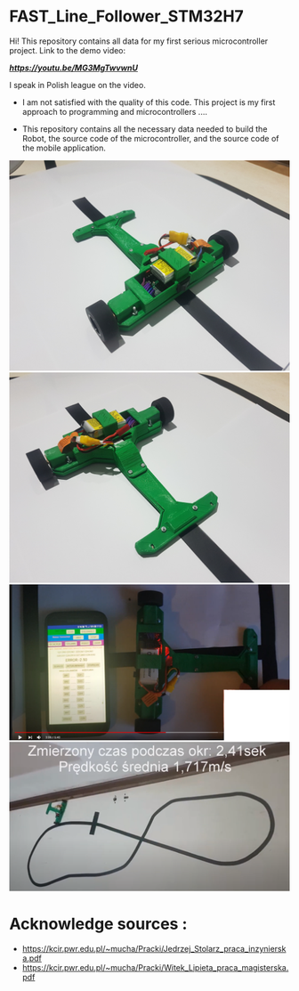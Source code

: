 # FAST_Line_Follower_STM32H7
Hi!
This repository contains all data for my first serious microcontroller project. Link to the demo video: 

**_https://youtu.be/MG3MgTwvwnU_**

I speak in Polish league on the video.
* I am not satisfied with the quality of this code. This project is my first approach to programming and microcontrollers ....

* This repository contains all the necessary data needed to build the Robot, the source code of the microcontroller, and the source code of the mobile application.

![RobotPic1](https://github.com/trteodor/FAST_Line_Follower_STM32H7/blob/develop/Pictures/20210125_161132.jpg)
![RobotPic2](https://github.com/trteodor/FAST_Line_Follower_STM32H7/blob/develop/Pictures/20210125_161158.jpg)
![ApkaiRobot](https://github.com/trteodor/FAST_Line_Follower_STM32H7/blob/develop/Pictures/ApkaiRobot.PNG)
![NaTorze](https://github.com/trteodor/FAST_Line_Follower_STM32H7/blob/develop/Pictures/NaTorze.PNG)

# Acknowledge sources :
* https://kcir.pwr.edu.pl/~mucha/Pracki/Jedrzej_Stolarz_praca_inzynierska.pdf
* https://kcir.pwr.edu.pl/~mucha/Pracki/Witek_Lipieta_praca_magisterska.pdf
